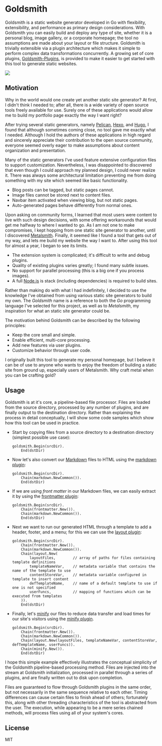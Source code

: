 # Goldsmith #

Goldsmith is a static website generator developed in Go with flexibility, extensibility, and performance as primary
design considerations. With Goldsmith you can easily build and deploy any type of site, whether it is a personal blog,
image gallery, or a corporate homepage; the tool no assumptions are made about your layout or file structure. Goldsmith
is trivially extensible via a plugin architecture which makes it simple to perform complex data transformations
concurrently. A growing set of core plugins, [Goldsmith-Plugins](https://foosoft.net/projects/goldsmith-plugins/), is provided to make it
easier to get started with this tool to generate static websites.

![](https://foosoft.net/projects/goldsmith/img/gold.png)

## Motivation ##

Why in the world would one create yet another static site generator? At first, I didn't think I needed to; after all,
there is a wide variety of open source tools freely available for use. Surely one of these applications would allow me
to build my portfolio page exactly the way I want right?

After trying several static generators, namely [Pelican](http://blog.getpelican.com/), [Hexo](https://hexo.io/), and
[Hugo](https://gohugo.io/), I found that although sometimes coming close, no tool gave me exactly what I needed.
Although I hold the authors of these applications in high regard and sincerely appreciate their contribution to the open
source community, everyone seemed overly eager to make assumptions about content organization and presentation.

Many of the static generators I've used feature extensive configuration files to support customization. Nevertheless, I
was disappointed to discovered that even though I could approach my planned design, I could never realize it. There was
always some architectural limitation preventing me from doing something with my site which seemed like basic
functionality.

*   Blog posts can be tagged, but static pages cannot.
*   Image files cannot be stored next to content files.
*   Navbar item activated when viewing blog, but not static pages.
*   Auto-generated pages behave differently from normal ones.

Upon asking on community forms, I learned that most users were content to live with such design decisions, with some
offering workarounds that would get me halfway to where I wanted to go. As I am not one to make compromises, I kept
hopping from one static site generator to another, until I discovered [Metalsmith](http://www.metalsmith.io/). Finally,
it seemed like I found a tool that gets out of my way, and lets me build my website the way I want to. After using this
tool for almost a year, I began to see its limits.

*   The extension system is complicated; it's difficult to write and debug plugins.
*   Quality of existing plugins varies greatly; I found many subtle issues.
*   No support for parallel processing (this is a big one if you process images).
*   A full [Node.js](https://nodejs.org/) is stack (including dependencies) is required to build sites.

Rather than making do with what I had indefinitely, I decided to use the knowledge I've obtained from using various
static site generators to build my own. The *Goldsmith* name is a reference to both the *Go* programming language I've
selected for this project, as well as to *Metalsmith*, my inspiration for what an static site generator could be.

The motivation behind Goldsmith can be described by the following principles:

*   Keep the core small and simple.
*   Enable efficient, multi-core processing.
*   Add new features via user plugins.
*   Customize behavior through user code.

I originally built this tool to generate my personal homepage, but I believe it can be of use to anyone who wants to
enjoy the freedom of building a static site from ground up, especially users of Metalsmith. Why craft metal when you can
be crafting gold?

## Usage ##

Goldsmith is at it's core, a pipeline-based file processor. Files are loaded from the source directory, processed by any
number of plugins, and are finally output to the destination directory. Rather than explaining the process in detail
conceptually, I will show some code samples which show how this tool can be used in practice.

*   Start by copying files from a source directory to a destination directory (simplest possible use case):
    ```
    goldsmith.Begin(srcDir).
        End(dstDir)
    ```

*   Now let's also convert our [Markdown](https://daringfireball.net/projects/markdown/) files to HTML using the
    [markdown plugin](https://foosoft.net/projects/goldsmith-plugins/markdown):
    ```
    goldsmith.Begin(srcDir).
        Chain(markdown.NewCommon()).
        End(dstDir)
    ```

*   If we are using *front matter* in our Markdown files, we can easily extract it by using the
    [frontmatter plugin](https://foosoft.net/projects/goldsmith-plugins/frontmatter):
    ```
    goldsmith.Begin(srcDir).
		Chain(frontmatter.New()).
        Chain(markdown.NewCommon()).
        End(dstDir)
    ```

*   Next we want to run our generated HTML through a template to add a header, footer, and a menu; for this we
    can use the [layout plugin](https://foosoft.net/projects/goldsmith-plugins/layout):
    ```
    goldsmith.Begin(srcDir).
		Chain(frontmatter.New()).
        Chain(markdown.NewCommon()).
		Chain(layout.New(
            layoutFiles,        // array of paths for files containing template definitions
            templateNameVar,    // metadata variable that contains the name of the template to use
            contentStoreVar,    // metadata variable configured in template to insert content
            defTemplateName,    // name of a default template to use if one is not specified
            userFuncs,          // mapping of functions which can be executed from templates
		)).
        End(dstDir)
    ```

*   Finally, let's [minify](https://en.wikipedia.org/wiki/Minification_(programming)) our files to reduce data transfer
    and load times for our site's visitors using the [minify plugin](https://foosoft.net/projects/goldsmith-plugins/minify).
    ```
    goldsmith.Begin(srcDir).
		Chain(frontmatter.New()).
        Chain(markdown.NewCommon()).
		Chain(layout.New(layoutFiles, templateNameVar, contentStoreVar, defTemplateName, userFuncs)).
		Chain(minify.New()).
        End(dstDir)
    ```

I hope this simple example effectively illustrates the conceptual simplicity of the Goldsmith pipeline-based processing
method. Files are injected into the stream at Goldsmith initialization, processed in parallel through a series of
plugins, and are finally written out to disk upon completion.

Files are guaranteed to flow through Goldsmith plugins in the same order, but not necessarily in the same sequence
relative to each other. Timing differences can cause certain files to finish ahead of others; fortunately this, along
with other threading characteristics of the tool is abstracted from the user. The execution, while appearing to be a
mere series chained methods, will process files using all of your system's cores.

## License ##

MIT
